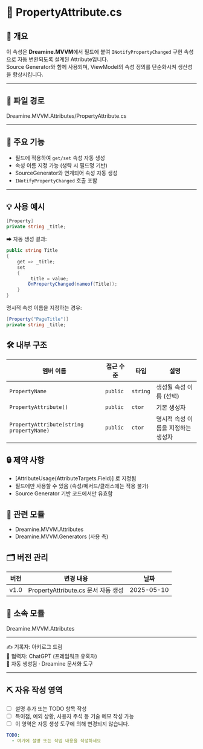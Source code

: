 # 🧾 PropertyAttribute.cs

## 📌 개요  
이 속성은 **Dreamine.MVVM**에서 필드에 붙여 `INotifyPropertyChanged` 구현 속성으로 자동 변환되도록 설계된 Attribute입니다.  
Source Generator와 함께 사용되며, ViewModel의 속성 정의를 단순화시켜 생산성을 향상시킵니다.

---

## 📂 파일 경로  
Dreamine.MVVM.Attributes/PropertyAttribute.cs

---

## 🧠 주요 기능

- 필드에 적용하여 `get/set` 속성 자동 생성  
- 속성 이름 지정 가능 (생략 시 필드명 기반)  
- SourceGenerator와 연계되어 속성 자동 생성  
- `INotifyPropertyChanged` 호출 포함

---

## 💡 사용 예시

```csharp
[Property] 
private string _title;
```
⮕ 자동 생성 결과:
```csharp
public string Title
{
	get => _title;
	set
	{
		_title = value;
		OnPropertyChanged(nameof(Title));
	}
}
```
명시적 속성 이름을 지정하는 경우:
```csharp
[Property("PageTitle")]
private string _title;
```

## 🛠️ 내부 구조
| 멤버 이름                                    | 접근 수준    | 타입       | 설명                  |
| ---------------------------------------- | -------- | -------- | ------------------- |
| `PropertyName`                           | `public` | `string` | 생성될 속성 이름 (선택)      |
| `PropertyAttribute()`                    | `public` | `ctor`   | 기본 생성자              |
| `PropertyAttribute(string propertyName)` | `public` | `ctor`   | 명시적 속성 이름을 지정하는 생성자 |

## 🔒 제약 사항
- [AttributeUsage(AttributeTargets.Field)] 로 지정됨
- 필드에만 사용할 수 있음 (속성/메서드/클래스에는 적용 불가)
- Source Generator 기반 코드에서만 유효함

## 🧩 관련 모듈
- Dreamine.MVVM.Attributes
- Dreamine.MVVM.Generators (사용 측)


## 🗂️ 버전 관리

| 버전 | 변경 내용           | 날짜         |
|------|--------------------|--------------|
| v1.0 | PropertyAttribute.cs 문서 자동 생성 | 2025-05-10 |

## 📁 소속 모듈
Dreamine.MVVM.Attributes

---
✍️ 기록자: 아키로그 드림  
🤖 협력자: ChatGPT (프레임워크 유혹자)  
📅 자동 생성됨 · Dreamine 문서화 도구  

---
## ⛏️ 자유 작성 영역

- [ ] 설명 추가 또는 TODO 항목 작성
- [ ] 특이점, 예외 상황, 사용자 주석 등 기술 메모 작성 가능
- [ ] 이 영역은 자동 생성 도구에 의해 변경되지 않습니다.
```yaml
TODO:
  - 여기에 설명 또는 작업 내용을 작성하세요
```
